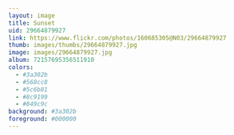 ```yaml
---
layout: image
title: Sunset
uid: 29664879927
link: https://www.flickr.com/photos/160685305@N03/29664879927
thumb: images/thumbs/29664879927.jpg
image: images/29664879927.jpg
album: 72157695356511910
colors: 
  - #3a302b
  - #568cc8
  - #5c6b81
  - #8c9199
  - #849c9c
background: #3a302b
foreground: #000000
---
```


